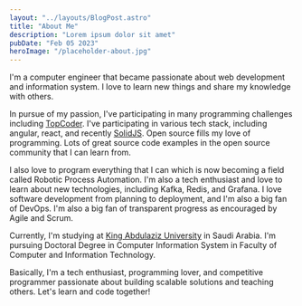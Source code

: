```yaml
---
layout: "../layouts/BlogPost.astro"
title: "About Me"
description: "Lorem ipsum dolor sit amet"
pubDate: "Feb 05 2023"
heroImage: "/placeholder-about.jpg"
---
```


I'm a computer engineer that became passionate about web development and information system. I love to learn new things and share my knowledge with others.

In pursue of my passion, I've participating in many programming challenges including [TopCoder](http://topcoder.com/members/mohhasbias). I've participating in various tech stack, including angular, react, and recently [SolidJS](https://www.solidjs.com/). Open source fills my love of programming. Lots of great source code examples in the open source community that I can learn from.

I also love to program everything that I can which is now becoming a field called Robotic Process Automation. I'm also a tech enthusiast and love to learn about new technologies, including Kafka, Redis, and Grafana. I love software development from planning to deployment, and I'm also a big fan of DevOps. I'm also a big fan of transparent progress as encouraged by Agile and Scrum.

Currently, I'm studying at [King Abdulaziz University](https://www.kau.edu.sa/en) in Saudi Arabia. I'm pursuing Doctoral Degree in Computer Information System in Faculty of Computer and Information Technology. 

Basically, I'm a tech enthusiast, programming lover, and competitive programmer passionate about building scalable solutions and teaching others. Let's learn and code together!
